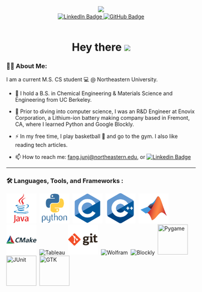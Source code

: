 <div id="header" align="center">
  <img src="https://media.giphy.com/media/VTtANKl0beDFQRLDTh/giphy.gif" width="200"/>

  <div id="badges">
  <a href="https://www.linkedin.com/in/junjie-fang/">
    <img src="https://img.shields.io/badge/LinkedIn-blue?style=for-the-badge&logo=linkedin&logoColor=white" alt="LinkedIn Badge"/>
  </a>
  <a href="https://github.com/LocalBinNotFound">
    <img src="https://img.shields.io/badge/Github-black?style=for-the-badge&logo=github&logoColor=white" alt="GitHub Badge"/>
  </a>
  </div>

  <img src="https://komarev.com/ghpvc/?username=LocalBinNotFound&style=flat-square&color=blue" alt=""/>

  <h1>
  Hey there
  <img src="https://media.giphy.com/media/hvRJCLFzcasrR4ia7z/giphy.gif" width="30px"/>
  </h1>
</div>


### :man_technologist: About Me:

I am a current M.S. CS student 💻 @ Northeastern University.
- :school: I hold a B.S. in Chemical Engineering & Materials Science and Engineering from UC Berkeley.

- :seedling: Prior to diving into computer science, I was an R&D Engineer at Enovix Corporation, a Lithium-ion battery making company based in Fremont, CA, where I learned Python and Google Blockly.

- :zap: In my free time, I play basketball 🏀 and go to the gym. I also like reading tech articles.

- :mailbox: How to reach me: fang.junj@northeastern.edu, or [![Linkedin Badge](https://img.shields.io/badge/-Junjie_Fang-blue?style=flat&logo=Linkedin&logoColor=white)](https://www.linkedin.com/in/junjie-fang/)

---

### :hammer_and_wrench: Languages, Tools, and Frameworks :
<div>
  <img src="https://github.com/devicons/devicon/blob/master/icons/java/java-original-wordmark.svg" title="Java" alt="Java" width="80" height="80"/>&nbsp;
  <img src="https://github.com/devicons/devicon/blob/master/icons/python/python-original-wordmark.svg" title="Python" alt="Python" width="80" height="80"/>&nbsp;
  <img src="https://github.com/devicons/devicon/blob/master/icons/c/c-original.svg" title="C" alt="C" width="80" height="80"/>&nbsp;
  <img src="https://github.com/devicons/devicon/blob/master/icons/cplusplus/cplusplus-original.svg" title="C++" alt="C++" width="80" height="80"/>&nbsp;
  <img src="https://github.com/devicons/devicon/blob/master/icons/matlab/matlab-original.svg" title="Matlab" alt="Matlab" width="80" height="80"/>&nbsp;
  <img src="https://github.com/devicons/devicon/blob/master/icons/cmake/cmake-original-wordmark.svg" title="Cmake" alt="Cmake" width="80" height="80"/>&nbsp;
  <img src="https://user-images.githubusercontent.com/18670428/67620073-ca558e00-f7fa-11e9-9ea2-ed3a80c59210.png" title="Tableau" alt="Tableau" width="80" height="80"/>&nbsp;
  <img src="https://github.com/devicons/devicon/blob/master/icons/git/git-original-wordmark.svg" title="Git" **alt="Git" width="80" height="80"/>&nbsp;
    <img src="https://www.wolfram.com/common/framework/img/spikey.en.png" title="Wolfram" alt="Wolfram" width="80" height="80"/>&nbsp;
  <img src="https://developers.google.com/static/blockly/images/logos/logo_vertical.svg" title="Blockly" alt="Blockly" width="80" height="80"/>&nbsp;
  <img src="https://www.pygame.org/ftp/pygame-head-party.png" title="Pygame" **alt="Pygame" width="80" height="80"/>&nbsp;
  <img src="https://junit.org/junit4/images/junit-logo.png" title="JUnit" **alt="JUnit" width="80" height="80"/>&nbsp;
  <img src="https://upload.wikimedia.org/wikipedia/commons/7/71/GTK_logo.svg" title="GTK" **alt="GTK" width="80" height="80"/>&nbsp;
  
</div>

<!---
LocalBinNotFound/LocalBinNotFound is a ✨ special ✨ repository because its `README.md` (this file) appears on your GitHub profile.
You can click the Preview link to take a look at your changes.
--->
